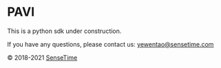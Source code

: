 # PAVI

This is a python sdk under construction.

If you have any questions, please contact us: yewentao@sensetime.com

© 2018-2021 [SenseTime](https://www.sensetime.com/)
